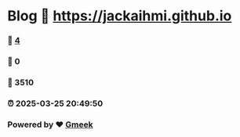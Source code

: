 # Blog :link: https://jackaihmi.github.io 
### :page_facing_up: [4](https://jackaihmi.github.io/tag.html) 
### :speech_balloon: 0 
### :hibiscus: 3510 
### :alarm_clock: 2025-03-25 20:49:50 
### Powered by :heart: [Gmeek](https://github.com/Meekdai/Gmeek)
